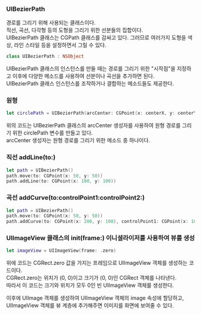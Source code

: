### UIBezierPath
경로를 그리기 위해 사용되는 클래스이다.<br>
직선, 곡선, 다각형 등의 도형을 그리기 위한 선분들의 집합이다.<br>
UIBezierPath 클래스는 CGPath 클래스를 감싸고 있다. 그러므로 여러가지 도형을 색상, 라인 스타일 등을 설정하면서 그릴 수 있다.<br>
```swift
class UIBezierPath : NSObject
```
UIBezierPath 클래스의 인스턴스를 만들 때는 경로를 그리기 위한 "시작점"을 지정하고 이후에 다양한 메소드를 사용하여 선분이나 곡선을 추가하면 된다.<br>
UIBezierPath 클래스 인스턴스를 조작하거나 결합하는 메소드들도 제공한다.<br>
### 원형
```swift
let circlePath = UIBezierPath(arcCenter: CGPoint(x: centerX, y: centerY)
```
위의 코드는 UIBezierPath 클래스의 arcCenter 생성자를 사용하여 원형 경로를 그리기 위한 circlePath 변수를 만들고 있다.<br>
arcCenter 생성자는 원형 경로를 그리기 위한 메소드 중 하나이다.<br>

### 직선 addLine(to:)
```swift
let path = UIBezierPath()
path.move(to: CGPoint(x: 50, y: 50))
path.addLine(to: CGPoint(x: 100, y: 100))
```
### 곡선  addCurve(to:controlPoint1:controlPoint2:)
```swift
let path = UIBezierPath()
path.move(to: CGPoint(x: 50, y: 50))
path.addCurve(to: CGPoint(x: 200, y: 100), controlPoint1: CGPoint(x: 100, y: 0), controlPoint2: CGPoint(x: 150, y: 150))
```
### UIImageView 클래스의 init(frame:) 이니셜라이저를 사용하여 뷰를 생성
```swift
let imageView = UIImageView(frame: .zero)
```
위에 코드는 CGRect.zero 값을 가지는 프레임으로 UIImageView 객체를 생성하는 코드이다.<br>
CGRect.zero는 위치가 (0, 0)이고 크기가 (0, 0)인 CGRect 객체를 나타낸다.<br>
따라서 이 코드는 크기와 위치가 모두 0인 빈 UIImageView 객체를 생성한다.<br>

이후에 UIImage 객체를 생성하여 UIImageView 객체의 image 속성에 할당하고, UIImageView 객체를 뷰 계층에 추가해주면 이미지를 화면에 보여줄 수 있다.
